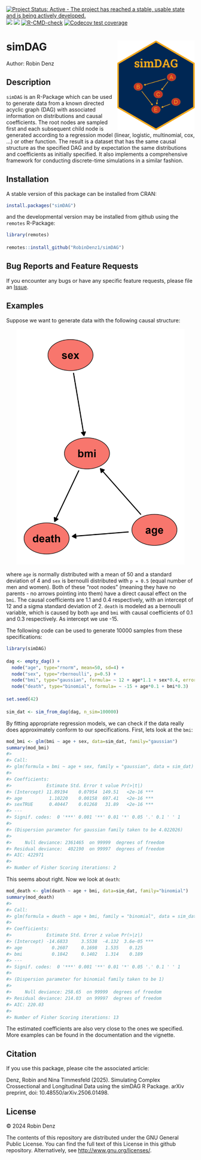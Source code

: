 
<!-- README.md is generated from README.Rmd. Please edit that file -->
<!-- badges: start -->

[![Project Status: Active - The project has reached a stable, usable
state and is being actively
developed.](https://www.repostatus.org/badges/latest/active.svg)](https://www.repostatus.org/#active)
[![](https://www.r-pkg.org/badges/version/simDAG?color=green)](https://cran.r-project.org/package=simDAG)
[![](http://cranlogs.r-pkg.org/badges/grand-total/simDAG?color=blue)](https://cran.r-project.org/package=simDAG)
[![R-CMD-check](https://github.com/RobinDenz1/simDAG/actions/workflows/R-CMD-check.yaml/badge.svg)](https://github.com/RobinDenz1/simDAG/actions/workflows/R-CMD-check.yaml)
[![Codecov test
coverage](https://codecov.io/gh/RobinDenz1/simDAG/graph/badge.svg)](https://app.codecov.io/gh/RobinDenz1/simDAG)
<!-- badges: end -->

# simDAG <img src="man/figures/logo.png" height="240" align="right" />

Author: Robin Denz

## Description

`simDAG` is an R-Package which can be used to generate data from a known
directed acyclic graph (DAG) with associated information on
distributions and causal coefficients. The root nodes are sampled first
and each subsequent child node is generated according to a regression
model (linear, logistic, multinomial, cox, …) or other function. The
result is a dataset that has the same causal structure as the specified
DAG and by expectation the same distributions and coefficients as
initially specified. It also implements a comprehensive framework for
conducting discrete-time simulations in a similar fashion.

## Installation

A stable version of this package can be installed from CRAN:

``` r
install.packages("simDAG")
```

and the developmental version may be installed from github using the
`remotes` R-Package:

``` r
library(remotes)

remotes::install_github("RobinDenz1/simDAG")
```

## Bug Reports and Feature Requests

If you encounter any bugs or have any specific feature requests, please
file an [Issue](https://github.com/RobinDenz1/simDAG/issues).

## Examples

Suppose we want to generate data with the following causal structure:

<p align="center">
<img src="man/figures/example_DAG.png" width="450" />
</p>

where `age` is normally distributed with a mean of 50 and a standard
deviation of 4 and `sex` is bernoulli distributed with `p = 0.5` (equal
number of men and women). Both of these “root nodes” (meaning they have
no parents - no arrows pointing into them) have a direct causal effect
on the `bmi`. The causal coefficients are 1.1 and 0.4 respectively, with
an intercept of 12 and a sigma standard deviation of 2. `death` is
modeled as a bernoulli variable, which is caused by both `age` and `bmi`
with causal coefficients of 0.1 and 0.3 respectively. As intercept we
use -15.

The following code can be used to generate 10000 samples from these
specifications:

``` r
library(simDAG)

dag <- empty_dag() +
  node("age", type="rnorm", mean=50, sd=4) +
  node("sex", type="rbernoulli", p=0.5) +
  node("bmi", type="gaussian", formula= ~ 12 + age*1.1 + sex*0.4, error=2) +
  node("death", type="binomial", formula= ~ -15 + age*0.1 + bmi*0.3)

set.seed(42)

sim_dat <- sim_from_dag(dag, n_sim=100000)
```

By fitting appropriate regression models, we can check if the data
really does approximately conform to our specifications. First, lets
look at the `bmi`:

``` r
mod_bmi <- glm(bmi ~ age + sex, data=sim_dat, family="gaussian")
summary(mod_bmi)
#> 
#> Call:
#> glm(formula = bmi ~ age + sex, family = "gaussian", data = sim_dat)
#> 
#> Coefficients:
#>             Estimate Std. Error t value Pr(>|t|)    
#> (Intercept) 11.89194    0.07954  149.51   <2e-16 ***
#> age          1.10220    0.00158  697.41   <2e-16 ***
#> sexTRUE      0.40447    0.01268   31.89   <2e-16 ***
#> ---
#> Signif. codes:  0 '***' 0.001 '**' 0.01 '*' 0.05 '.' 0.1 ' ' 1
#> 
#> (Dispersion parameter for gaussian family taken to be 4.022026)
#> 
#>     Null deviance: 2361465  on 99999  degrees of freedom
#> Residual deviance:  402190  on 99997  degrees of freedom
#> AIC: 422971
#> 
#> Number of Fisher Scoring iterations: 2
```

This seems about right. Now we look at `death`:

``` r
mod_death <- glm(death ~ age + bmi, data=sim_dat, family="binomial")
summary(mod_death)
#> 
#> Call:
#> glm(formula = death ~ age + bmi, family = "binomial", data = sim_dat)
#> 
#> Coefficients:
#>             Estimate Std. Error z value Pr(>|z|)    
#> (Intercept) -14.6833     3.5538  -4.132  3.6e-05 ***
#> age           0.2607     0.1698   1.535    0.125    
#> bmi           0.1842     0.1402   1.314    0.189    
#> ---
#> Signif. codes:  0 '***' 0.001 '**' 0.01 '*' 0.05 '.' 0.1 ' ' 1
#> 
#> (Dispersion parameter for binomial family taken to be 1)
#> 
#>     Null deviance: 258.65  on 99999  degrees of freedom
#> Residual deviance: 214.03  on 99997  degrees of freedom
#> AIC: 220.03
#> 
#> Number of Fisher Scoring iterations: 13
```

The estimated coefficients are also very close to the ones we specified.
More examples can be found in the documentation and the vignette.

## Citation

If you use this package, please cite the associated article:

Denz, Robin and Nina Timmesfeld (2025). Simulating Complex Crossectional
and Longitudinal Data using the simDAG R Package. arXiv preprint, doi:
10.48550/arXiv.2506.01498.

## License

© 2024 Robin Denz

The contents of this repository are distributed under the GNU General
Public License. You can find the full text of this License in this
github repository. Alternatively, see <http://www.gnu.org/licenses/>.
